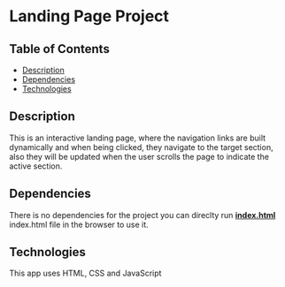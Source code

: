 # Landing Page Project

## Table of Contents

* [Description](#description)
* [Dependencies](#dependencies)
* [Technologies](#technologies)


## Description

This is an interactive landing page, where the navigation links are built dynamically and when being clicked, they navigate to the target section, also they will be updated when the user scrolls the page to indicate the active section.

## Dependencies

There is no dependencies for the project you can direclty run [**index.html**](index.html) index.html file in the browser to use it.

## Technologies

This app uses HTML, CSS and JavaScript

